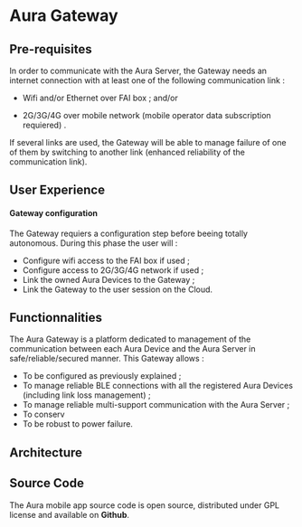 # Aura Gateway

## Pre-requisites

In order to communicate with the Aura Server, the Gateway needs an internet connection with at least one of the following communication link :

* Wifi and/or Ethernet over FAI box ; and/or

* 2G/3G/4G over mobile network \(mobile operator data subscription requiered\) .

If several links are used, the Gateway will be able to manage failure of one of them by switching to another link \(enhanced reliability of the communication link\).

## User Experience

#### Gateway configuration

The Gateway requiers a configuration step before beeing totally autonomous. During this phase the user will :

* Configure wifi access to the FAI box if used ;
* Configure access to 2G/3G/4G network if used ;
* Link the owned Aura Devices to the Gateway ;
* Link the Gateway to the user session on the Cloud. 

## Functionnalities

The Aura Gateway is a platform dedicated to management of the communication between each Aura Device and the Aura Server in safe/reliable/secured manner. This Gateway allows : 

* To be configured as previously explained ;
* To manage reliable BLE connections with all the registered Aura Devices \(including link loss management\) ;
* To manage reliable multi-support communication with the Aura Server ;
* To conserv
* To be robust to power failure.

## Architecture

## Source Code

The Aura mobile app source code is open source, distributed under GPL license and available on **Github**.

